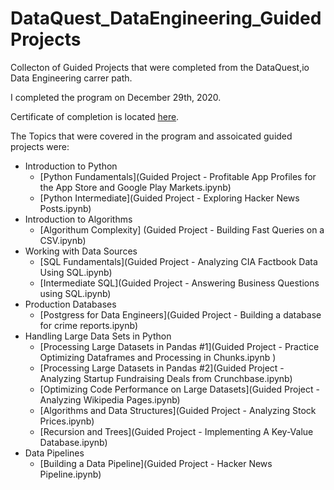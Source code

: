 # DataQuest_DataEngineering_GuidedProjects
Collecton of Guided Projects that were completed from the DataQuest,io Data Engineering carrer path.

I completed the program on December 29th, 2020. 

Certificate of completion is located [here](https://app.dataquest.io/view_cert/N68IZ2LOZY4MG14EFW31/). 

The Topics that were covered in the program and assoicated guided projects were:
  - Introduction to Python
    - [Python Fundamentals](Guided Project - Profitable App Profiles for the App Store and Google Play Markets.ipynb)
    - [Python Intermediate](Guided Project - Exploring Hacker News Posts.ipynb)
  - Introduction to Algorithms
    - [Algorithum Complexity] (Guided Project - Building Fast Queries on a CSV.ipynb)
  - Working with Data Sources
    - [SQL Fundamentals](Guided Project - Analyzing CIA Factbook Data Using SQL.ipynb)
    - [Intermediate SQL](Guided Project - Answering Business Questions using SQL.ipynb)
  - Production Databases
    - [Postgress for Data Engineers](Guided Project - Building a database for crime reports.ipynb)
  - Handling Large Data Sets in Python
    - [Processing Large Datasets in Pandas #1](Guided Project - Practice Optimizing Dataframes and Processing in Chunks.ipynb
)
    - [Processing Large Datasets in Pandas #2](Guided Project - Analyzing Startup Fundraising Deals from Crunchbase.ipynb)
    - [Optimizing Code Performance on Large Datasets](Guided Project - Analyzing Wikipedia Pages.ipynb)
    - [Algorithms and Data Structures](Guided Project - Analyzing Stock Prices.ipynb)
    - [Recursion and Trees](Guided Project - Implementing A Key-Value Database.ipynb)
  - Data Pipelines
    - [Building a Data Pipeline](Guided Project - Hacker News Pipeline.ipynb)

